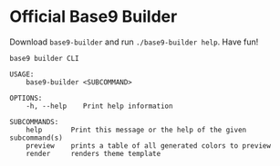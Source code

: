 # Official Base9 Builder

Download `base9-builder` and run `./base9-builder help`. Have fun!

```
base9 builder CLI

USAGE:
    base9-builder <SUBCOMMAND>

OPTIONS:
    -h, --help    Print help information

SUBCOMMANDS:
    help       Print this message or the help of the given subcommand(s)
    preview    prints a table of all generated colors to preview
    render     renders theme template
```
